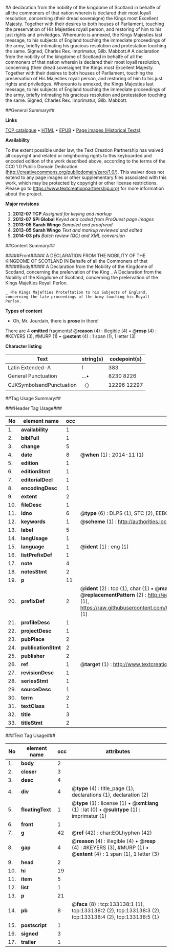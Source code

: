 #A declaration from the nobility of the kingdome of Scotland in behalfe of all the commoners of that nation wherein is declared their most loyall resolution, concerning (their dread soveraigne) the Kings most Excellent Majesty. Together with their desires to both houses of Parliament, touching the preservation of His Majesties royall person, and restoring of him to his just rights and priviledges. Whereunto is annexed, the Kings Majesties last message, to his subjects of England touching the immediate proceedings of the army, briefly intimating his gracious resolution and protestation touching the same. Signed, Charles Rex. Imprimatur, Gilb. Mabbott.#
A declaration from the nobility of the kingdome of Scotland in behalfe of all the commoners of that nation wherein is declared their most loyall resolution, concerning (their dread soveraigne) the Kings most Excellent Majesty. Together with their desires to both houses of Parliament, touching the preservation of His Majesties royall person, and restoring of him to his just rights and priviledges. Whereunto is annexed, the Kings Majesties last message, to his subjects of England touching the immediate proceedings of the army, briefly intimating his gracious resolution and protestation touching the same. Signed, Charles Rex. Imprimatur, Gilb. Mabbott.

##General Summary##

**Links**

[TCP catalogue](http://www.ota.ox.ac.uk/tcp/)  • 
[HTML](http://tei.it.ox.ac.uk/tcp/Texts-HTML/free/A82/A82088.html)  • 
[EPUB](http://tei.it.ox.ac.uk/tcp/Texts-EPUB/free/A82/A82088.epub) • 
[Page images (Historical Texts)](https://historicaltexts.jisc.ac.uk/eebo-99896975e)

**Availability**

To the extent possible under law, the Text Creation Partnership has waived all copyright and related or neighboring rights to this keyboarded and encoded edition of the work described above, according to the terms of the CC0 1.0 Public Domain Dedication (http://creativecommons.org/publicdomain/zero/1.0/). This waiver does not extend to any page images or other supplementary files associated with this work, which may be protected by copyright or other license restrictions. Please go to https://www.textcreationpartnership.org/ for more information about the project.

**Major revisions**

1. __2012-07__ __TCP__ *Assigned for keying and markup*
1. __2012-07__ __SPi Global__ *Keyed and coded from ProQuest page images*
1. __2013-05__ __Sarah Wingo__ *Sampled and proofread*
1. __2013-05__ __Sarah Wingo__ *Text and markup reviewed and edited*
1. __2014-03__ __pfs__ *Batch review (QC) and XML conversion*

##Content Summary##

#####Front#####
A DECLARATION FROM THE NOBILITY OF THE KINGDOME OF SCOTLAND IN Behalfe of all the Commoners of that 
#####Body#####
A Declaration from the Nobility of the Kingdome of Scotland, concerning the preſervation of the King
    _ A Declaration from the Nobility of the Kingdome of Scotland, concerning the preſervation of the Kings Majeſties Royall Perſon.

    _ •he Kings Majeſties Proteſtation to his Subjects of England, concerning the late proceedings of the Army touching his Royall Perſon.

**Types of content**

  * Oh, Mr. Jourdain, there is **prose** in there!

There are 4 **omitted** fragments! 
 @__reason__ (4) : illegible (4)  •  @__resp__ (4) : #KEYERS (3), #MURP (1)  •  @__extent__ (4) : 1 span (1), 1 letter (3)

**Character listing**


|Text|string(s)|codepoint(s)|
|---|---|---|
|Latin Extended-A|ſ|383|
|General Punctuation|…•|8230 8226|
|CJKSymbolsandPunctuation|〈〉|12296 12297|

##Tag Usage Summary##

###Header Tag Usage###

|No|element name|occ|attributes|
|---|---|---|---|
|1.|__availability__|1||
|2.|__biblFull__|1||
|3.|__change__|5||
|4.|__date__|8| @__when__ (1) : 2014-11 (1)|
|5.|__edition__|1||
|6.|__editionStmt__|1||
|7.|__editorialDecl__|1||
|8.|__encodingDesc__|1||
|9.|__extent__|2||
|10.|__fileDesc__|1||
|11.|__idno__|6| @__type__ (6) : DLPS (1), STC (2), EEBO-CITATION (1), PROQUEST (1), VID (1)|
|12.|__keywords__|1| @__scheme__ (1) : http://authorities.loc.gov/ (1)|
|13.|__label__|5||
|14.|__langUsage__|1||
|15.|__language__|1| @__ident__ (1) : eng (1)|
|16.|__listPrefixDef__|1||
|17.|__note__|4||
|18.|__notesStmt__|2||
|19.|__p__|11||
|20.|__prefixDef__|2| @__ident__ (2) : tcp (1), char (1)  •  @__matchPattern__ (2) : ([0-9\-]+):([0-9IVX]+) (1), (.+) (1)  •  @__replacementPattern__ (2) : http://eebo.chadwyck.com/downloadtiff?vid=$1&page=$2 (1), https://raw.githubusercontent.com/textcreationpartnership/Texts/master/tcpchars.xml#$1 (1)|
|21.|__profileDesc__|1||
|22.|__projectDesc__|1||
|23.|__pubPlace__|2||
|24.|__publicationStmt__|2||
|25.|__publisher__|2||
|26.|__ref__|1| @__target__ (1) : http://www.textcreationpartnership.org/docs/. (1)|
|27.|__revisionDesc__|1||
|28.|__seriesStmt__|1||
|29.|__sourceDesc__|1||
|30.|__term__|2||
|31.|__textClass__|1||
|32.|__title__|3||
|33.|__titleStmt__|2||


###Text Tag Usage###

|No|element name|occ|attributes|
|---|---|---|---|
|1.|__body__|2||
|2.|__closer__|3||
|3.|__desc__|4||
|4.|__div__|4| @__type__ (4) : title_page (1), declarations (1), declaration (2)|
|5.|__floatingText__|1| @__type__ (1) : license (1)  •  @__xml:lang__ (1) : lat (0)  •  @__subtype__ (1) : imprimatur (1)|
|6.|__front__|1||
|7.|__g__|42| @__ref__ (42) : char:EOLhyphen (42)|
|8.|__gap__|4| @__reason__ (4) : illegible (4)  •  @__resp__ (4) : #KEYERS (3), #MURP (1)  •  @__extent__ (4) : 1 span (1), 1 letter (3)|
|9.|__head__|2||
|10.|__hi__|19||
|11.|__item__|5||
|12.|__list__|1||
|13.|__p__|21||
|14.|__pb__|8| @__facs__ (8) : tcp:133138:1 (1), tcp:133138:2 (2), tcp:133138:3 (2), tcp:133138:4 (2), tcp:133138:5 (1)|
|15.|__postscript__|1||
|16.|__signed__|3||
|17.|__trailer__|1||
